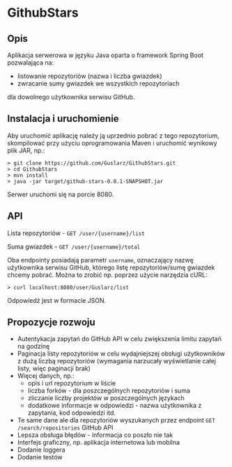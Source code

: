 # GithubStars
## Opis
Aplikacja serwerowa w języku Java oparta o framework Spring Boot pozwalająca na:
- listowanie repozytoriów (nazwa i liczba gwiazdek)
- zwracanie sumy gwiazdek we wszystkich repozytoriach

dla dowolnego użytkownika serwisu GitHub.

## Instalacja i uruchomienie
Aby uruchomić aplikację należy ją uprzednio pobrać z tego repozytorium, 
skompilować przy użyciu oprogramowania Maven i uruchomić wynikowy plik JAR, np.:
```shell script
> git clone https://github.com/Guslarz/GithubStars.git
> cd GithubStars
> mvn install
> java -jar target/github-stars-0.0.1-SNAPSHOT.jar
```
Serwer uruchomi się na porcie 8080.

## API
Lista repozytoriów - `GET /user/{username}/list`

Suma gwiazdek - `GET /user/{username}/total`

Oba endpointy posiadają parametr `username`, oznaczający nazwę użytkownika 
serwisu GitHub, którego listę repozytoriów/sumę gwiazdek chcemy pobrać.
Można to zrobić np. poprzez użycie narzędzia cURL:
```shell script
> curl localhost:8080/user/Guslarz/list
```
Odpowiedź jest w formacie JSON.

## Propozycje rozwoju
- Autentykacja zapytań do GitHub API w celu zwiększenia limitu zapytań na godzinę
- Paginacja listy repozytoriów w celu wydajniejszej obsługi użytkowników z dużą liczbą
repozytoriów (wymagania narzucały wyświetlanie całej listy, więc paginacji brak)
- Więcej danych, np.:
    - opis i url repozytorium w liście
    - liczba forków - dla poszczególnych repozytoriów i suma
    - zliczanie liczby projektów w poszczególnych językach
    - dodatkowe informacje w odpowiedzi - nazwa użytkownika z zapytania, kod odpowiedzi itd.
- Te same dane ale dla repozytoriów wyszukanych przez endpoint `GET /search/repositories` GitHub API
- Lepsza obsługa błędów - informacja co poszło nie tak
- Interfejs graficzny, np. aplikacja internetowa lub mobilna 
- Dodanie loggera
- Dodanie testów
